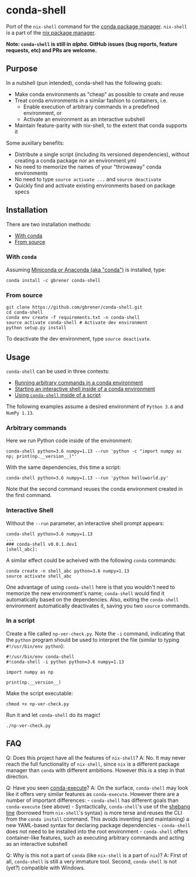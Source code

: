 # conda-shell

Port of the `nix-shell` command for the [conda package manager](https://github.com/conda/conda). `nix-shell` is a part of the [nix package manager](https://github.com/NixOS/nix).

**Note: `conda-shell` is still in _alpha_. GitHub issues (bug reports, feature requests, etc) and PRs are welcome.**

## Purpose

In a nutshell (pun intended), conda-shell has the following goals:

- Make conda environments as "cheap" as possible to create and reuse
- Treat conda environments in a similar fashion to containers, i.e.
    - Enable execution of arbitrary commands in a predefined environment, or
    - Activate an environment as an interactive subshell
- Maintain feature-parity with nix-shell, to the extent that conda supports it

Some auxillary benefits:

- Distribute a single script (including its versioned dependencies), without creating a conda package nor an environment.yml
- No need to memorize the names of your "throwaway" conda environments
- No need to type `source activate ...` and `source deactivate`
- Quickly find and activate existing environments based on package specs

## Installation

There are two installation methods:
- [With conda](#with-conda)
- [From source](#from-source)

### With `conda`

Assuming [Miniconda or Anaconda (aka "conda")](https://conda.io/docs/install/quick.html) is installed, type:

```
conda install -c gbrener conda-shell
```

### From source

```
git clone https://github.com/gbrener/conda-shell.git
cd conda-shell
conda env create -f requirements.txt -n conda-shell
source activate conda-shell # Activate dev environment
python setup.py install
```

To deactivate the dev environment, type `source deactivate`.

## Usage

`conda-shell` can be used in three contexts:

- [Running arbitrary commands in a conda environment](#arbitrary-commands)
- [Starting an interactive shell inside of a conda environment](#interactive-shell)
- [Using `conda-shell` inside of a script](#inside-a-script)

The following examples assume a desired environment of `Python 3.6` and `NumPy 1.13`.

### Arbitrary commands

Here we run Python code inside of the environment:
```
conda-shell python=3.6 numpy=1.13 --run 'python -c "import numpy as np; print(np.__version__)"'
```

With the same dependencies, this time a script:
```
conda-shell python=3.6 numpy=1.13 --run 'python helloworld.py'
```

Note that the second command reuses the conda environment created in the first command.

### Interactive Shell

Without the `--run` parameter, an interactive shell prompt appears:

```
conda-shell python=3.6 numpy=1.13
...
### conda-shell v0.0.1.dev1
[shell_abc]: 
```

A similar effect could be acheived with the following `conda` commands:

```
conda create -n shell_abc python=3.6 numpy=1.13
source activate shell_abc
```

One advantage of using `conda-shell` here is that you wouldn't need to memorize the new environment's name; `conda-shell` would find it automatically based on the dependencies. Also, exiting the `conda-shell` environment automatically deactivates it, saving you two `source` commands.

### In a script

Create a file called `np-ver-check.py`. Note the `-i` command, indicating that the `python` program should be used to interpret the file (similar to typing `#!/usr/bin/env python`):

```
#!/usr/bin/env conda-shell
#!conda-shell -i python python=3.6 numpy=1.13

import numpy as np

print(np.__version__)
```

Make the script executable:

```
chmod +x np-ver-check.py
```

Run it and let `conda-shell` do its magic!

```
./np-ver-check.py
```

## FAQ

Q: Does this project have all the features of `nix-shell`?
A: No. It may never reach the full functionality of `nix-shell`, since `nix` is a different package manager than `conda` with different ambitions. However this is a step in that direction.

Q: Have you seen [conda-execute](https://github.com/conda-tools/conda-execute)?
A: On the surface, `conda-shell` may look like it offers very similar features as `conda-execute`. However there are a number of important differences:
    - `conda-shell` has different goals than `conda-execute` (see above)
    - Syntactically, `conda-shell`'s use of the [shebang line](https://en.wikipedia.org/wiki/Shebang_(Unix)) (borrowed from `nix-shell`'s syntax) is more terse and reuses the CLI from the `conda install` command. This avoids inventing (and maintaining) a new YAML-based syntax for declaring package dependencies
    - `conda-shell` does not need to be installed into the root environment
    - `conda-shell` offers container-like features, such as executing arbitrary commands and acting as an interactive subshell

Q: Why is this not a part of `conda` (like `nix-shell` is a part of `nix`)?
A: First of all, `conda-shell` is still a very immature tool. Second, `conda-shell` is not (yet?) compatible with Windows.
